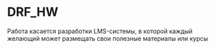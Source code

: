 # DRF_HW
Работа касается разработки LMS-системы, в которой каждый желающий может размещать свои полезные материалы или курсы
